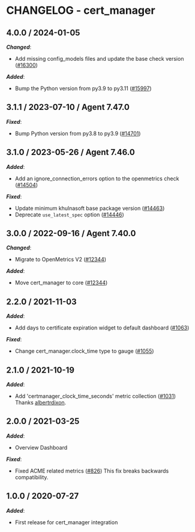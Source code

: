 # CHANGELOG - cert_manager

<!-- towncrier release notes start -->

## 4.0.0 / 2024-01-05

***Changed***:

* Add missing config_models files and update the base check version ([#16300](https://github.com/KhulnaSoft/integrations-core/pull/16300))

***Added***:

* Bump the Python version from py3.9 to py3.11 ([#15997](https://github.com/KhulnaSoft/integrations-core/pull/15997))

## 3.1.1 / 2023-07-10 / Agent 7.47.0

***Fixed***:

* Bump Python version from py3.8 to py3.9 ([#14701](https://github.com/KhulnaSoft/integrations-core/pull/14701))

## 3.1.0 / 2023-05-26 / Agent 7.46.0

***Added***:

* Add an ignore_connection_errors option to the openmetrics check ([#14504](https://github.com/KhulnaSoft/integrations-core/pull/14504))

***Fixed***:

* Update minimum khulnasoft base package version ([#14463](https://github.com/KhulnaSoft/integrations-core/pull/14463))
* Deprecate `use_latest_spec` option ([#14446](https://github.com/KhulnaSoft/integrations-core/pull/14446))

## 3.0.0 / 2022-09-16 / Agent 7.40.0

***Changed***:

* Migrate to OpenMetrics V2 ([#12344](https://github.com/KhulnaSoft/integrations-core/pull/12344))

***Added***:

* Move cert_manager to core ([#12344](https://github.com/KhulnaSoft/integrations-core/pull/12344))

## 2.2.0 / 2021-11-03

***Added***:

* Add days to certificate expiration widget to default dashboard ([#1063](https://github.com/KhulnaSoft/integrations-extras/pull/1063))

***Fixed***:

* Change cert_manager.clock_time type to gauge ([#1055](https://github.com/KhulnaSoft/integrations-extras/pull/1055))

## 2.1.0 / 2021-10-19

***Added***:

* Add 'certmanager_clock_time_seconds' metric collection ([#1031](https://github.com/KhulnaSoft/integrations-extras/pull/1031)) Thanks [albertrdixon](https://github.com/albertrdixon).

## 2.0.0 / 2021-03-25

***Added***:

* Overview Dashboard

***Fixed***:

* Fixed ACME related metrics ([#826](https://github.com/KhulnaSoft/integrations-extras/pull/826)) This fix breaks backwards compatibility.

## 1.0.0 / 2020-07-27

***Added***:

* First release for cert_manager integration
